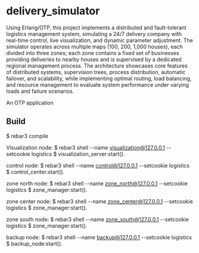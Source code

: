 delivery_simulator
=====
Using Erlang/OTP, this project implements a distributed and fault-tolerant logistics management system, simulating a 24/7 delivery company with real-time control, live visualization, and dynamic parameter adjustment. The simulator operates across multiple maps (100, 200, 1,000 houses), each divided into three zones; each zone contains a fixed set of businesses providing deliveries to nearby houses and is supervised by a dedicated regional management process. The architecture showcases core features of distributed systems, supervision trees, process distribution, automatic failover, and scalability, while implementing optimal routing, load balancing, and resource management to evaluate system performance under varying loads and failure scenarios.

An OTP application

Build
-----

$ rebar3 compile

Visualization node: 
$ rebar3 shell --name visualization@127.0.0.1 --setcookie logistics
$ visualization_server:start().

control node:
$ rebar3 shell --name control@127.0.0.1 --setcookie logistics
$ control_center:start().


zone north node:
$ rebar3 shell --name zone_north@127.0.0.1 --setcookie logistics
$ zone_manager:start().


zone center node:
$ rebar3 shell --name zone_center@127.0.0.1 --setcookie logistics
$ zone_manager:start().

zone south node:
$ rebar3 shell --name zone_south@127.0.0.1 --setcookie logistics
$ zone_manager:start().

backup node:
$ rebar3 shell --name backup@127.0.0.1 --setcookie logistics
$ backup_node:start().

